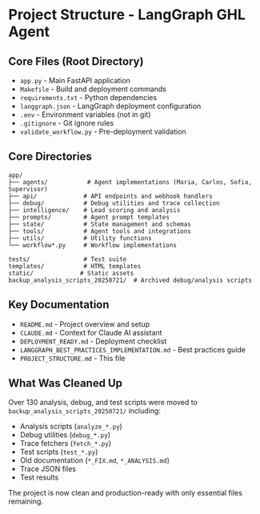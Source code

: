 # Project Structure - LangGraph GHL Agent

## Core Files (Root Directory)
- `app.py` - Main FastAPI application
- `Makefile` - Build and deployment commands
- `requirements.txt` - Python dependencies
- `langgraph.json` - LangGraph deployment configuration
- `.env` - Environment variables (not in git)
- `.gitignore` - Git ignore rules
- `validate_workflow.py` - Pre-deployment validation

## Core Directories
```
app/
├── agents/           # Agent implementations (Maria, Carlos, Sofia, Supervisor)
├── api/             # API endpoints and webhook handlers
├── debug/           # Debug utilities and trace collection
├── intelligence/    # Lead scoring and analysis
├── prompts/         # Agent prompt templates
├── state/           # State management and schemas
├── tools/           # Agent tools and integrations
├── utils/           # Utility functions
└── workflow*.py     # Workflow implementations

tests/               # Test suite
templates/           # HTML templates
static/             # Static assets
backup_analysis_scripts_20250721/  # Archived debug/analysis scripts
```

## Key Documentation
- `README.md` - Project overview and setup
- `CLAUDE.md` - Context for Claude AI assistant
- `DEPLOYMENT_READY.md` - Deployment checklist
- `LANGGRAPH_BEST_PRACTICES_IMPLEMENTATION.md` - Best practices guide
- `PROJECT_STRUCTURE.md` - This file

## What Was Cleaned Up
Over 130 analysis, debug, and test scripts were moved to `backup_analysis_scripts_20250721/` including:
- Analysis scripts (`analyze_*.py`)
- Debug utilities (`debug_*.py`) 
- Trace fetchers (`fetch_*.py`)
- Test scripts (`test_*.py`)
- Old documentation (`*_FIX.md`, `*_ANALYSIS.md`)
- Trace JSON files
- Test results

The project is now clean and production-ready with only essential files remaining.